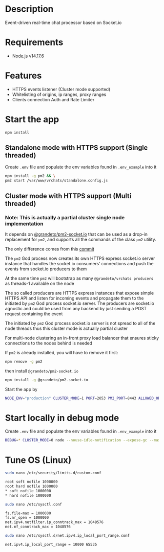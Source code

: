 # Description

Event-driven real-time chat processor based on Socket.io

# Requirements

- Node.js v14.17.6

# Features

- HTTPS events listener (Cluster mode supported)
- Whitelisting of origins, ip ranges, proxy ranges
- Clients connection Auth and Rate Limiter

# Start the app

```bash
npm install
```

## Standalone mode with HTTPS support (Single threaded)


Create `.env` file and populate the env variables found in `.env_example` into it

```bash
npm install -g pm2 && \
pm2 start /var/www/vrchats/standalone.config.js
```

## Cluster mode with HTTPS support (Multi threaded)


### Note: This is actually a partial cluster single node implementation


It depends on [@grandeto/pm2-socket.io](https://github.com/grandeto/pm2) that can be used as a drop-in replacement for `pm2`, and supports all the commands of the class `pm2` utility.

The only difference comes from this [commit]()

The `pm2` God process now creates its own HTTPS express socket.io server instance that handles the socket.io consumers' connections and push the events from socket.io producers to them

At the same time `pm2` will bootstrap as many `@grandeto/vrchats producers` as threads-1 available on the node

The so called producers are HTTPS express instances that expose simple HTTPS API and listen for incoming events and propagate them to the initiated by `pm2` God process socket.io server. The producers are socket.io agnostic and could be used from any backend by just sending a POST request containing the event

The initiated by `pm2` God process socket.io server is not spread to all of the node threads thus this cluster mode is actually partial cluster

For multi-node clustering an in-front proxy load balancer that ensures sticky connections to the nodes behind is needed

If `pm2` is already installed, you will have to remove it first:

```bash
npm remove -g pm2
```

then install `@grandeto/pm2-socket.io`

```bash
npm install -g @grandeto/pm2-socket.io
```

Start the app by

```bash
NODE_ENV="production" CLUSTER_MODE=1 PORT=2053 PM2_PORT=8443 ALLOWED_ORIGINS="https://example.com" ALLOWED_IPS="123.123.123.123/32,127.0.0.1/32,::1/128" TRUST_PROXY="103.21.244.0/22,103.22.200.0/22,103.31.4.0/22,104.16.0.0/13,104.24.0.0/14,108.162.192.0/18,131.0.72.0/22,141.101.64.0/18,162.158.0.0/15,172.64.0.0/13,173.245.48.0/20,188.114.96.0/20,190.93.240.0/20,197.234.240.0/22,198.41.128.0/17,2400:cb00::/32,2606:4700::/32,2803:f800::/32,2405:b500::/32,2405:8100::/32,2c0f:f248::/32,2a06:98c0::/29" PUB_KEY_PATH="/var/www/vrchats/pubkey.pem" PRIV_KEY_PATH="/var/www/vrchats/privkey.pem" CA_PATH="/var/www/vrchats/ca.pem" VERIFY_ORIGIN=1 IO_TOKEN_RENEW_START_HOUR=0 IO_TOKEN_RENEW_INTERVAL=86400000 USE_PROXY=1 LOGS_DIR="/var/www/vrchats/logs" AUTH_TOKEN_SECRET="some-nasty-secret" pm2 start /var/www/vrchats/cluster.config.js
```

# Start locally in debug mode

Create `.env` file and populate the env variables found in `.env_example` into it

```bash
DEBUG=* CLUSTER_MODE=0 node --nouse-idle-notification --expose-gc --max-old-space-size=8192 --trace-sync-io app.js
```

# Tune OS (Linux)

```bash
sudo nano /etc/security/limits.d/custom.conf

root soft nofile 1000000
root hard nofile 1000000
* soft nofile 1000000
* hard nofile 1000000
```

```bash
sudo nano /etc/sysctl.conf

fs.file-max = 1000000
fs.nr_open = 1000000
net.ipv4.netfilter.ip_conntrack_max = 1048576
net.nf_conntrack_max = 1048576
```

```bash
sudo nano /etc/sysctl.d/net.ipv4.ip_local_port_range.conf

net.ipv4.ip_local_port_range = 10000 65535
```
